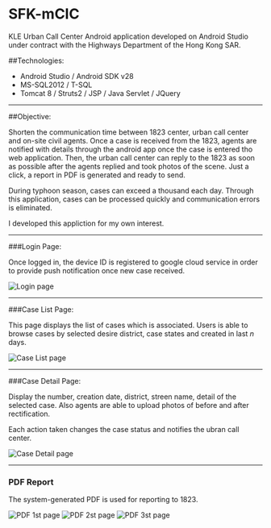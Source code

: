 # SFK-mCIC
<p>KLE Urban Call Center Android application developed on Android Studio under contract with the Highways Department of the Hong Kong SAR.</p>

##Technologies:
- Android Studio / Android SDK v28
- MS-SQL2012 / T-SQL
- Tomcat 8 / Struts2 / JSP / Java Servlet / JQuery

---

##Objective:

<p>Shorten the communication time between 1823 center, urban call center and on-site civil agents. Once a case is received from the 1823, agents are notified with details through the android app once the case is entered tho web application. Then, the urban call center can reply to the 1823 as soon as possible after the agents replied and took photos of the scene. Just a click, a report in PDF is generated and ready to send.</p>

<p>During typhoon season, cases can exceed a thousand each day. Through this application, cases can be processed quickly and communication errors is eliminated.</p>

<p>I developed this appliction for my own interest.</p>

---

###Login Page:
<p>Once logged in, the device ID is registered to google cloud service in order to provide push notification once new case received.</p>

![Login page](/screens/login.png)

---

###Case List Page:
<p>This page displays the list of cases which is associated. Users is able to browse cases by selected desire district, case states and created in last <em>n</em> days.</p>

![Case List page](/screens/case_list.png)

---

###Case Detail Page:
<p>Display the number, creation date, district, streen name, detail of the selected case. Also agents are able to upload photos of before and after rectification.</p>
<p>Each action taken changes the case status and notifies the ubran call center.</p>

![Case Detail page](/screens/case_detail.png)

---

### PDF Report

<p>The system-generated PDF is used for reporting to 1823.</p>

![PDF 1st page](/screens/PDF_report/PDF_1.png)
![PDF 2st page](/screens/PDF_report/PDF_2.png)
![PDF 3st page](/screens/PDF_report/PDF_3.png)